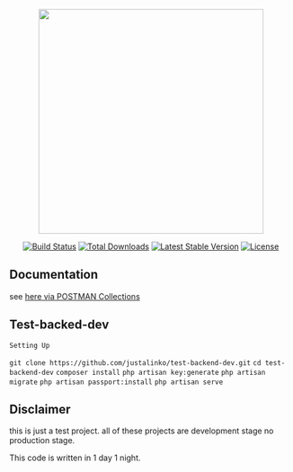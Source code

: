 <p align="center"><a href="https://laravel.com" target="_blank"><img src="https://raw.githubusercontent.com/laravel/art/master/logo-lockup/5%20SVG/2%20CMYK/1%20Full%20Color/laravel-logolockup-cmyk-red.svg" width="400"></a></p>

<p align="center">
<a href="https://travis-ci.org/laravel/framework"><img src="https://travis-ci.org/laravel/framework.svg" alt="Build Status"></a>
<a href="https://packagist.org/packages/laravel/framework"><img src="https://img.shields.io/packagist/dt/laravel/framework" alt="Total Downloads"></a>
<a href="https://packagist.org/packages/laravel/framework"><img src="https://img.shields.io/packagist/v/laravel/framework" alt="Latest Stable Version"></a>
<a href="https://packagist.org/packages/laravel/framework"><img src="https://img.shields.io/packagist/l/laravel/framework" alt="License"></a>
</p>

## Documentation
see <a href="https://documenter.getpostman.com/view/11540473/UVC6jSVP" target="_blank">here via POSTMAN Collections</a> 

## Test-backed-dev
 ``` Setting Up ```

 ``` git clone https://github.com/justalinko/test-backend-dev.git ```
 ``` cd test-backend-dev ```
 ``` composer install ```
 ``` php artisan key:generate ```
 ``` php artisan migrate ```
 ``` php artisan passport:install ```
 ``` php artisan serve ```

## Disclaimer

this is just a test project. all of these projects are development stage no production stage.

This code is written in 1 day 1 night. 